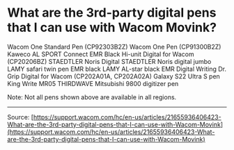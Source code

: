 # What are the 3rd-party digital pens that I can use with Wacom Movink?

Wacom One Standard Pen (CP92303B2Z)
Wacom One Pen (CP91300B2Z)
Kaweco AL SPORT Connect EMR Black
Hi-unit Digital for Wacom (CP20206BZ)
STAEDTLER Noris Digital
STAEDTLER Noris digital jumbo
LAMY safari twin pen EMR black
LAMY AL-star black EMR Digital Writing
Dr. Grip Digital for Wacom (CP202A01A, CP202A02A)
Galaxy S22 Ultra S pen
King Write MR05
THIRDWAVE Mitsubishi 9800 digitizer pen


Note: Not all pens shown above are available in all regions.

---
Source: [https://support.wacom.com/hc/en-us/articles/21655936406423-What-are-the-3rd-party-digital-pens-that-I-can-use-with-Wacom-Movink](https://support.wacom.com/hc/en-us/articles/21655936406423-What-are-the-3rd-party-digital-pens-that-I-can-use-with-Wacom-Movink)
